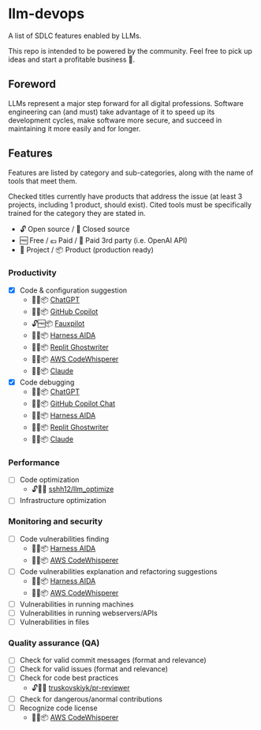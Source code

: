 # llm-devops

A list of SDLC features enabled by LLMs.

This repo is intended to be powered by the community. Feel free to pick up ideas and start a profitable business 🤑.

## Foreword

LLMs represent a major step forward for all digital professions. Software engineering can (and must) take advantage of it to speed up its development cycles, make software more secure, and succeed in maintaining it more easily and for longer.

## Features

Features are listed by category and sub-categories, along with the name of tools that meet them.

Checked titles currently have products that address the issue (at least 3 projects, including 1 product, should exist). Cited tools must be specifically trained for the category they are stated in.

- 🔓 Open source / 🔐 Closed source
- 🆓 Free / 💶 Paid / 💸 Paid 3rd party (i.e. OpenAI API)
- 📄 Project / 📦 Product (production ready)

### Productivity

- [x] Code & configuration suggestion
    - 🔐💶📦 [ChatGPT](https://chat.openai.com/)
    - 🔐💶📦 [GitHub Copilot](https://github.com/features/copilot)
    - 🔓🆓📦 [Fauxpilot](https://github.com/fauxpilot/fauxpilot)
    - 🔐💶📦 [Harness AIDA](https://www.harness.io/products/aida)
    - 🔐💶📦 [Replit Ghostwriter](https://replit.com/site/ghostwriter)
    - 🔐💶📦 [AWS CodeWhisperer](https://aws.amazon.com/codewhisperer)
    - 🔐🆓📦 [Claude](https://claude.ai/)
- [x] Code debugging
    - 🔐💶📦 [ChatGPT](https://chat.openai.com/)
    - 🔐💶📦 [GitHub Copilot Chat](https://github.com/features/copilot)
    - 🔐💶📦 [Harness AIDA](https://www.harness.io/products/aida)
    - 🔐💶📦 [Replit Ghostwriter](https://replit.com/site/ghostwriter)
    - 🔐🆓📦 [Claude](https://claude.ai/)
     
### Performance

- [ ] Code optimization
    - 🔓💸📄 [sshh12/llm_optimize](https://github.com/sshh12/llm_optimize)
- [ ] Infrastructure optimization

### Monitoring and security

- [ ] Code vulnerabilities finding
    - 🔐💶📦 [Harness AIDA](https://www.harness.io/products/aida)
    - 🔐💶📦 [AWS CodeWhisperer](https://aws.amazon.com/codewhisperer/)
- [ ] Code vulnerabilities explanation and refactoring suggestions
    - 🔐💶📦 [Harness AIDA](https://www.harness.io/products/aida)
    - 🔐💶📦 [AWS CodeWhisperer](https://aws.amazon.com/codewhisperer/)
- [ ] Vulnerabilities in running machines
- [ ] Vulnerabilities in running webservers/APIs
- [ ] Vulnerabilities in files

### Quality assurance (QA)

- [ ] Check for valid commit messages (format and relevance)
- [ ] Check for valid issues (format and relevance)
- [ ] Check for code best practices
    - 🔓💸📄 [truskovskiyk/pr-reviewer](https://github.com/truskovskiyk/pr-reviewer)
- [ ] Check for dangerous/anormal contributions 
- [ ] Recognize code license
    - 🔐💶📦 [AWS CodeWhisperer](https://aws.amazon.com/codewhisperer/)
